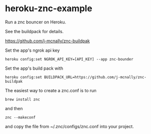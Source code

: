 heroku-znc-example
==================

Run a znc bouncer on Heroku.

See the buildpack for details.

https://github.com/j-mcnally/znc-buildpak

Set the app's ngrok api key

`heroku config:set NGROK_API_KEY=[API_KEY] --app znc-bounder`

Set the app's build pack with

`heroku config:set BUILDPACK_URL=https://github.com/j-mcnally/znc-buildpak`

The easiest way to create a znc.conf is to run

`brew install znc`

and then

`znc --makeconf`

and copy the file from ~/.znc/configs/znc.conf into your project.
